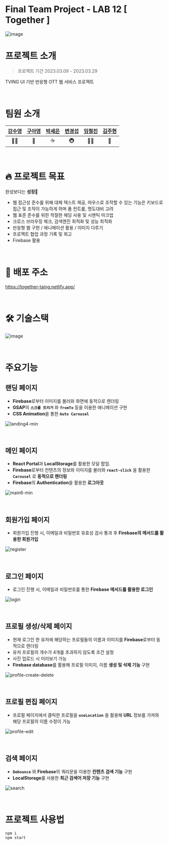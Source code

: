 # Final Team Project - LAB 12 [ Together ]

![image](https://user-images.githubusercontent.com/94541099/228397630-638f9c5e-68f1-4e01-9ba2-684330e19e9c.png)

# 프로젝트 소개
>프로젝트 기간 2023.03.09 - 2023.03.29 

TVING UI 기반 반응형 OTT 웹 서비스 프로젝트

<br/>

# 팀원 소개

[강수영](https://github.com/sykang013) | [구아영](https://github.com/guahyoung) | [박세은](https://github.com/senasoon) | [변경섭](https://github.com/kyungseob7)  | [임철진](https://github.com/imironjin) | [김주현](https://github.com/pingandthepong)
:--: | :--: | :--: |:--:| :--: |:--:
|🏊‍♀️|🍠|☕️|🚇|🔩👖|🦉|

<br/>

# 🔥 프로젝트 목표
완성보다는 **성장**💪

- 웹 접근성 준수를 위해 대체 텍스트 제공, 마우스로 조작할 수 있는 기능은 키보드로 접근 및 조작이 가능하게 하며 폼 컨트롤, 명도대비 고려
- 웹 표준 준수를 위한 적절한 헤딩 사용 및 시멘틱 마크업
- 크로스 브라우징 체크, 검색엔진 최적화 및 성능 최적화
- 반응형 웹 구현 / 애니메이션 활용 / 이미지 다루기
- 프로젝트 협업 과정 기록 및 회고
- Firebase 활용

<br/>

# 🔗 배포 주소

https://together-taing.netlify.app/

<br/>

# 🛠 기술스택 

![image](https://user-images.githubusercontent.com/94541099/228399100-0bf9658a-4657-4092-8c0c-aa38f9c748ef.png)

<br/>

# 주요기능

## 랜딩 페이지
- **Firebase**로부터 이미지를 불러와 화면에 동적으로 렌더링
- **GSAP**의 **`스크롤 트리거`** 와 **`fromTo`** 등을 이용한 애니메이션 구현
- **CSS Animation**을 통한 **`Auto Carousel`**

![landing4-min](https://user-images.githubusercontent.com/102699437/229759370-d42bbc3b-5a58-4dd6-89d0-87c3a6cd9f89.gif)

<br>

## 메인 페이지
- **React Portal**과 **LocalStorage**를 활용한 모달 팝업.
- **Firebase**로부터 컨텐츠의 정보와 이미지를 불러와 **`react-slick`** 을 활용한 **`Carousel`** 로 **동적으로 렌더링**
- **Firebase**의 **Authentication**을 활용한 **로그아웃**

![main6-min](https://user-images.githubusercontent.com/102699437/229760721-0f92f38b-a22a-4f39-ae6b-7827ff22c345.gif)

<br>

## 회원가입 페이지
- 회원가입 진행 시, 이메일과 비밀번호 유효성 검사 통과 후 **Firebase의 메서드를 활용한 회원가입**

![register](https://user-images.githubusercontent.com/102699437/229749434-83ae650e-671b-4921-baff-74bb5912ce22.gif)

<br>

## 로그인 페이지
- 로그인 진행 시, 이메일과 비밀번호를 통한 **Firebase 메서드를 활용한 로그인**

![login](https://user-images.githubusercontent.com/102699437/229747669-02c94e6f-d7eb-4968-a7ce-262f67976ead.gif)

<br>

## 프로필 생성/삭제 페이지
- 현재 로그인 한 유저에 해당하는 프로필들의 이름과 이미지를 **Firebase**로부터 동적으로 렌더링
- 유저 프로필의 개수가 4개를 초과하지 않도록 조건 설정
- 사진 업로드 시 미리보기 가능
- **Firebase database**를 활용해 프로필 이미지, 이름 **생성 및 삭제 기능** 구현

![profile-create-delete](https://user-images.githubusercontent.com/102699437/229747811-41a6f541-5d2f-48e0-b4e7-4f7817819e87.gif)

<br>

## 프로필 편집 페이지
- 프로필 페이지에서 클릭한 프로필을 **`useLocation`** 을 활용해 **URL** 정보를 가져와 해당 프로필의 이름 수정이 가능

![profile-edit](https://user-images.githubusercontent.com/102699437/229748462-3e85692c-f748-45e0-9852-7d330fba01be.gif)

<br>

## 검색 페이지
- **`Debounce`** 와 **Firebase**의 쿼리문을 이용한 **컨텐츠 검색 기능** 구현
- **LocalStorage**를 사용한 **최근 검색어 저장 기능** 구현

![search](https://user-images.githubusercontent.com/102699437/229749487-450aafc2-736d-4b51-9c75-c07d874a947c.gif)

<br/>

# 프로젝트 사용법

```
npm i
npm start
```

